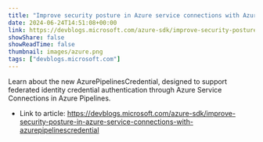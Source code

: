 ```yaml
---
title: "Improve security posture in Azure service connections with AzurePipelinesCredential"
date: 2024-06-24T14:51:08+00:00
link: https://devblogs.microsoft.com/azure-sdk/improve-security-posture-in-azure-service-connections-with-azurepipelinescredential
showShare: false
showReadTime: false
thumbnail: images/azure.png
tags: ["devblogs.microsoft.com"]
---
```

Learn about the new AzurePipelinesCredential, designed to support federated identity credential authentication through Azure Service Connections in Azure Pipelines.

- Link to article: https://devblogs.microsoft.com/azure-sdk/improve-security-posture-in-azure-service-connections-with-azurepipelinescredential